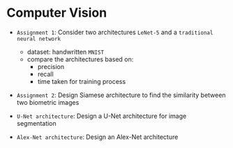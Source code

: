 # Computer Vision

* `Assignment 1`: Consider two architectures `LeNet-5` and a `traditional neural network`
    * dataset: handwritten `MNIST`
    * compare the architectures based on:
        * precision
        * recall
        * time taken for training process

* `Assignment 2`: Design Siamese architecture to find the similarity between two biometric images

* `U-Net architecture`: Design a U-Net architecture for image segmentation

* `Alex-Net architecture`: Design an Alex-Net architecture
